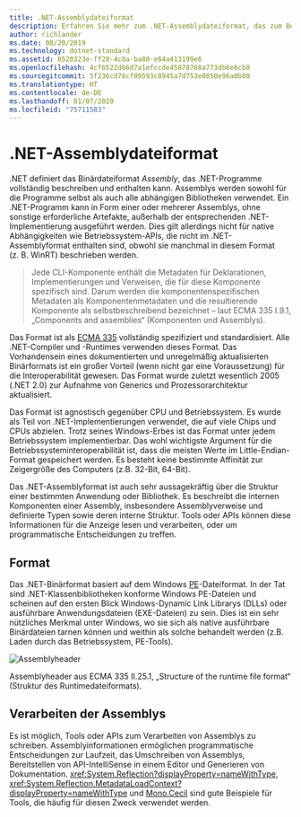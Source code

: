 ```yaml
---
title: .NET-Assemblydateiformat
description: Erfahren Sie mehr zum .NET-Assemblydateiformat, das zum Beschreiben und Enthalten von .NET-Apps und -Bibliotheken verwendet wird.
author: richlander
ms.date: 08/20/2019
ms.technology: dotnet-standard
ms.assetid: 6520323e-ff28-4c8a-ba80-e64a413199e6
ms.openlocfilehash: 4cf6522d66d7a1efccde45078768a773db6e6cb0
ms.sourcegitcommit: 5f236cd78cf09593c8945a7d753e0850e96a0b80
ms.translationtype: HT
ms.contentlocale: de-DE
ms.lasthandoff: 01/07/2020
ms.locfileid: "75711583"
---
```

# <a name="net-assembly-file-format"></a>.NET-Assemblydateiformat

.NET definiert das Binärdateiformat *Assembly*, das .NET-Programme vollständig beschreiben und enthalten kann. Assemblys werden sowohl für die Programme selbst als auch alle abhängigen Bibliotheken verwendet. Ein .NET-Programm kann in Form einer oder mehrerer Assemblys, ohne sonstige erforderliche Artefakte, außerhalb der entsprechenden .NET-Implementierung ausgeführt werden. Dies gilt allerdings nicht für native Abhängigkeiten wie Betriebssystem-APIs, die nicht im .NET-Assemblyformat enthalten sind, obwohl sie manchmal in diesem Format (z. B. WinRT) beschrieben werden.

> Jede CLI-Komponente enthält die Metadaten für Deklarationen, Implementierungen und Verweisen, die für diese Komponente spezifisch sind. Darum werden die komponentenspezifischen Metadaten als Komponentenmetadaten und die resultierende Komponente als selbstbeschreibend bezeichnet – laut ECMA 335 I.9.1, „Components and assemblies“ (Komponenten und Assemblys).

Das Format ist als [ECMA 335](https://www.ecma-international.org/publications/standards/Ecma-335.htm) vollständig spezifiziert und standardisiert. Alle .NET-Compiler und -Runtimes verwenden dieses Format. Das Vorhandensein eines dokumentierten und unregelmäßig aktualisierten Binärformats ist ein großer Vorteil (wenn nicht gar eine Voraussetzung) für die Interoperabilität gewesen. Das Format wurde zuletzt wesentlich 2005 (.NET 2.0) zur Aufnahme von Generics und Prozessorarchitektur aktualisiert.

Das Format ist agnostisch gegenüber CPU und Betriebssystem. Es wurde als Teil von .NET-Implementierungen verwendet, die auf viele Chips und CPUs abzielen. Trotz seines Windows-Erbes ist das Format unter jedem Betriebssystem implementierbar. Das wohl wichtigste Argument für die Betriebssysteminteroperabilität ist, dass die meisten Werte im Little-Endian-Format gespeichert werden. Es besteht keine bestimmte Affinität zur Zeigergröße des Computers (z.B. 32-Bit, 64-Bit).

Das .NET-Assemblyformat ist auch sehr aussagekräftig über die Struktur einer bestimmten Anwendung oder Bibliothek. Es beschreibt die internen Komponenten einer Assembly, insbesondere Assemblyverweise und definierte Typen sowie deren interne Struktur. Tools oder APIs können diese Informationen für die Anzeige lesen und verarbeiten, oder um programmatische Entscheidungen zu treffen.

## <a name="format"></a>Format

Das .NET-Binärformat basiert auf dem Windows [PE](https://en.wikipedia.org/wiki/Portable_Executable)-Dateiformat. In der Tat sind .NET-Klassenbibliotheken konforme Windows PE-Dateien und scheinen auf den ersten Blick Windows-Dynamic Link Librarys (DLLs) oder ausführbare Anwendungsdateien (EXE-Dateien) zu sein. Dies ist ein sehr nützliches Merkmal unter Windows, wo sie sich als native ausführbare Binärdateien tarnen können und weithin als solche behandelt werden (z.B. Laden durch das Betriebssystem, PE-Tools).

![Assemblyheader](../media/assembly-format/assembly-headers.png)

Assemblyheader aus ECMA 335 II.25.1, „Structure of the runtime file format“ (Struktur des Runtimedateiformats).

## <a name="process-the-assemblies"></a>Verarbeiten der Assemblys

Es ist möglich, Tools oder APIs zum Verarbeiten von Assemblys zu schreiben. Assemblyinformationen ermöglichen programmatische Entscheidungen zur Laufzeit, das Umschreiben von Assemblys, Bereitstellen von API-IntelliSense in einem Editor und Generieren von Dokumentation. <xref:System.Reflection?displayProperty=nameWithType>, <xref:System.Reflection.MetadataLoadContext?displayProperty=nameWithType> und [Mono.Cecil](https://www.mono-project.com/docs/tools+libraries/libraries/Mono.Cecil/) sind gute Beispiele für Tools, die häufig für diesen Zweck verwendet werden.
